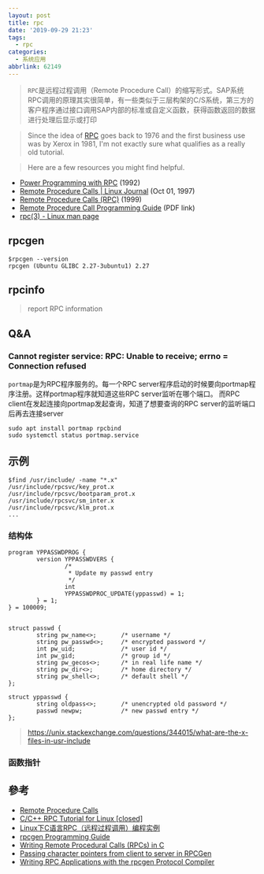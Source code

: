 ```yaml
---
layout: post
title: rpc
date: '2019-09-29 21:23'
tags:
  - rpc
categories:
  - 系统应用
abbrlink: 62149
---
```


>`RPC`是远程过程调用（Remote Procedure Call）的缩写形式。SAP系统RPC调用的原理其实很简单，有一些类似于三层构架的C/S系统，第三方的客户程序通过接口调用SAP内部的标准或自定义函数，获得函数返回的数据进行处理后显示或打印

<!--more-->

>Since the idea of [RPC](http://en.wikipedia.org/wiki/Remote_procedure_call)  goes back to 1976 and the first business use was by Xerox in 1981, I'm  not exactly sure what qualifies as a really old tutorial.

>Here are a few resources you might find helpful.

- [Power Programming with RPC](http://books.google.com/books?id=PN2hcRD29JUC&dq=Power+Programming+with+RPC) (1992)
- [Remote Procedure Calls | Linux Journal](http://www.linuxjournal.com/article/2204) (Oct 01, 1997)
- [Remote Procedure Calls (RPC)](http://www.cs.cf.ac.uk/Dave/C/node33.html) (1999)
- [Remote Procedure Call Programming Guide](http://docs.freebsd.org/44doc/psd/23.rpc/paper.pdf) (PDF link)
- [rpc(3) - Linux man page](http://linux.die.net/man/3/rpc)

## rpcgen

```
$rpcgen --version
rpcgen (Ubuntu GLIBC 2.27-3ubuntu1) 2.27
```
## rpcinfo

> report RPC information

## Q&A

### Cannot register service: RPC: Unable to receive; errno = Connection refused

`portmap`是为RPC程序服务的。每一个RPC server程序启动的时候要向portmap程序注册。这样portmap程序就知道这些RPC server监听在哪个端口。 而RPC client在发起连接向portmap发起查询，知道了想要查询的RPC server的监听端口后再去连接server

``` shell
sudo apt install portmap rpcbind
sudo systemctl status portmap.service
```

## 示例

``` shell
$find /usr/include/ -name "*.x"
/usr/include/rpcsvc/key_prot.x
/usr/include/rpcsvc/bootparam_prot.x
/usr/include/rpcsvc/sm_inter.x
/usr/include/rpcsvc/klm_prot.x
...
```

### 结构体

```
program YPPASSWDPROG {
        version YPPASSWDVERS {
                /*
                 * Update my passwd entry
                 */
                int
                YPPASSWDPROC_UPDATE(yppasswd) = 1;
        } = 1;
} = 100009;


struct passwd {
        string pw_name<>;       /* username */
        string pw_passwd<>;     /* encrypted password */
        int pw_uid;             /* user id */
        int pw_gid;             /* group id */
        string pw_gecos<>;      /* in real life name */
        string pw_dir<>;        /* home directory */
        string pw_shell<>;      /* default shell */
};

struct yppasswd {
        string oldpass<>;       /* unencrypted old password */
        passwd newpw;           /* new passwd entry */
};
```
> https://unix.stackexchange.com/questions/344015/what-are-the-x-files-in-usr-include

### 函数指针




## 參考

- [Remote Procedure Calls](https://www.linuxjournal.com/article/2204)
- [C/C++ RPC Tutorial for Linux [closed]](https://stackoverflow.com/questions/2526227/c-c-rpc-tutorial-for-linux)
- [Linux下C语言RPC（远程过程调用）编程实例](https://blog.csdn.net/iw1210/article/details/41051779)
- [rpcgen Programming Guide](https://docs.freebsd.org/44doc/psd/22.rpcgen/paper.pdf)
- [Writing Remote Procedural Calls (RPCs) in C](https://www.cprogramming.com/tutorial/rpc/remote_procedure_call_start.html)
- [Passing character pointers from client to server in RPCGen](https://stackoverflow.com/questions/28822436/passing-character-pointers-from-client-to-server-in-rpcgen)
- [Writing RPC Applications with the rpcgen Protocol Compiler](http://neo.dmcs.pl/rso/du/onc-rpc3.html)
